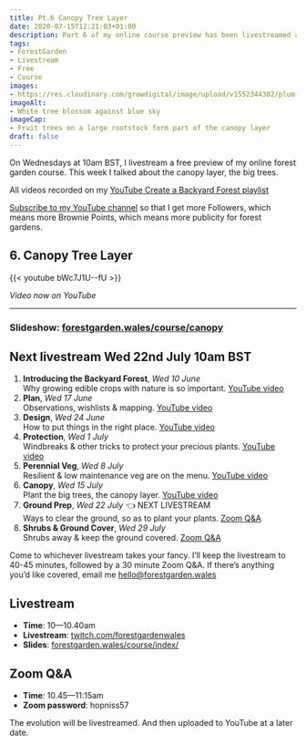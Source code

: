 ```yaml
---
title: Pt.6 Canopy Tree Layer
date: 2020-07-15T12:21:03+01:00
description: Part 6 of my online course preview has been livestreamed and is now available on my YouTube channel 🙂
tags: 
- ForestGarden
- Livestream
- Free
- Course
images: 
- https://res.cloudinary.com/growdigital/image/upload/v1552344302/plum-5E0A8EE6.jpg
imageAlt:
- White tree blossom against blue sky
imageCap:
- Fruit trees on a large rootstock form part of the canopy layer
draft: false
---
```


On Wednesdays at 10am BST, I livestream a free preview of my online forest garden course. This week I talked about the canopy layer, the big trees.

All videos recorded on my [YouTube Create a Backyard Forest playlist](https://www.youtube.com/playlist?list=PL3tnDlJcXMk9VLsc_KU0Ovv4spw5X9yIy)

[Subscribe to my YouTube channel](https://www.youtube.com/c/ForestGardenWales?view_as=subscriber?sub_confirmation=1) so that I get more Followers, which means more Brownie Points, which means more publicity for forest gardens.

## 6. Canopy Tree Layer

{{< youtube bWc7J1U--fU >}}

_Video now on YouTube_

---

### Slideshow: [forestgarden.wales/course/canopy](https://www.forestgarden.wales/course/canopy/)

## Next livestream Wed 22nd July 10am BST

1. **Introducing the Backyard Forest**, _Wed 10 June_    
  Why growing edible crops with nature is so important. [YouTube video](https://www.youtube.com/watch?v=IpOdZUUlnys)
2. **Plan**, _Wed 17 June_  
  Observations, wishlists & mapping. [YouTube video](https://www.youtube.com/watch?v=ucktxcnZQPE)
3. **Design**, _Wed 24 June_  
  How to put things in the right place. [YouTube video](https://www.youtube.com/watch?v=Jk8A-qD0Tag)
4. **Protection**, _Wed 1 July_  
  Windbreaks & other tricks to protect your precious plants. [YouTube video](https://www.youtube.com/watch?v=7L1LvUj_ZIE)
5. **Perennial Veg**, _Wed 8 July_  
  Resilient & low maintenance veg are on the menu. [YouTube video](https://youtu.be/V3nJ5VNvAr0)
6. **Canopy**, _Wed 15 July_  
  Plant the big trees, the canopy layer. [YouTube video](https://youtu.be/bWc7J1U--fU)
7. **Ground Prep**, _Wed 22 July_ 👈 NEXT LIVESTREAM  
  Ways to clear the ground, so as to plant your plants. [Zoom Q&A](https://us04web.zoom.us/j/72167629180?pwd=QU1ZdXhDRHh1VlNIYkl0SklNSTFNUT09)
8. **Shrubs & Ground Cover**, _Wed 29 July_  
  Shrubs away & keep the ground covered. [Zoom Q&A](https://us04web.zoom.us/j/77496886240?pwd=R2poUDZrSjNIemR0WXk0bHpBczdOQT09)

Come to whichever livestream takes your fancy. I’ll keep the livestream to 40-45 minutes, followed by a 30 minute Zoom Q&A. If there’s anything you’d like covered, email me <hello@forestgarden.wales>

## Livestream

* **Time**: 10—10.40am
* **Livestream**: [twitch.com/forestgardenwales](https://www.twitch.com/forestgardenwales)
* **Slides**: [forestgarden.wales/course/index/](https://www.forestgarden.wales/course/index/)

## Zoom Q&A

* **Time**: 10.45—11:15am
* **Zoom password**: hopniss57

The evolution will be livestreamed. And then uploaded to YouTube at a later date.
